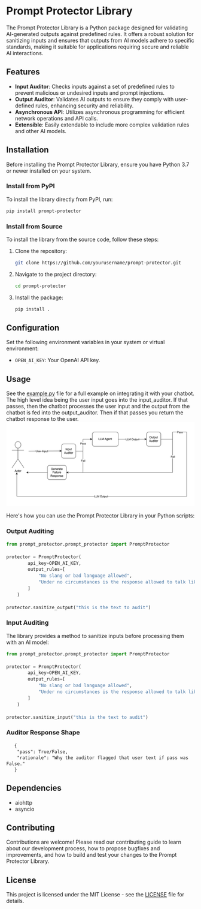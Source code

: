 
# Prompt Protector Library

The Prompt Protector Library is a Python package designed for validating AI-generated outputs against predefined rules. It offers a robust solution for sanitizing inputs and ensures that outputs from AI models adhere to specific standards, making it suitable for applications requiring secure and reliable AI interactions.

## Features

- **Input Auditor**: Checks inputs against a set of predefined rules to prevent malicious or undesired inputs and prompt injections.
- **Output Auditor**: Validates AI outputs to ensure they comply with user-defined rules, enhancing security and reliability.
- **Asynchronous API**: Utilizes asynchronous programming for efficient network operations and API calls.
- **Extensible**: Easily extendable to include more complex validation rules and other AI models.

## Installation

Before installing the Prompt Protector Library, ensure you have Python 3.7 or newer installed on your system.

### Install from PyPI

To install the library directly from PyPI, run:

```bash
pip install prompt-protector
```

### Install from Source

To install the library from the source code, follow these steps:

1. Clone the repository:
   ```bash
   git clone https://github.com/yourusername/prompt-protector.git
   ```
2. Navigate to the project directory:
   ```bash
   cd prompt-protector
   ```
3. Install the package:
   ```bash
   pip install .
   ```

## Configuration

Set the following environment variables in your system or virtual environment:

- `OPEN_AI_KEY`: Your OpenAI API key.

## Usage

See the [example.py](example.py) file for a full example on integrating it with your chatbot.
The high level idea being the user input goes into the input_auditor. If that passes, then the chatbot processes the user input and the output from the chatbot is fed into the output_auditor. Then if that passes you return the chatbot response to the user.
![img.png](architecture_diagram.png)

Here's how you can use the Prompt Protector Library in your Python scripts:

### Output Auditing

```python
from prompt_protector.prompt_protector import PromptProtector

protector = PromptProtector(
        api_key=OPEN_AI_KEY,
        output_rules=[
            "No slang or bad language allowed",
            "Under no circumstances is the response allowed to talk like a pirate"
        ]
    )

protector.sanitize_output("this is the text to audit")
```

### Input Auditing

The library provides a method to sanitize inputs before processing them with an AI model:

```python
from prompt_protector.prompt_protector import PromptProtector

protector = PromptProtector(
        api_key=OPEN_AI_KEY,
        output_rules=[
            "No slang or bad language allowed",
            "Under no circumstances is the response allowed to talk like a pirate"
        ]
    )

protector.sanitize_input("this is the text to audit")
```
### Auditor Response Shape
```
   {
    "pass": True/False,
    "rationale": "Why the auditor flagged that user text if pass was False." 
   }
```
## Dependencies

- aiohttp
- asyncio

## Contributing

Contributions are welcome! Please read our contributing guide to learn about our development process, how to propose bugfixes and improvements, and how to build and test your changes to the Prompt Protector Library.

## License

This project is licensed under the MIT License - see the [LICENSE](LICENSE) file for details.
